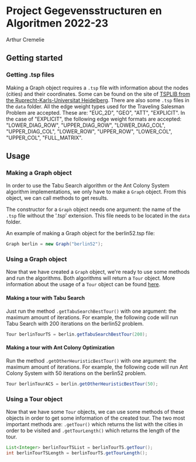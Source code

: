 # Project Gegevensstructuren en Algoritmen 2022-23
Arthur Cremelie

## Getting started

### Getting .tsp files
Making a Graph object requires a `.tsp` file with information about the nodes (cities) and their coordinates. Some can be found on the site of [TSPLIB from the Ruprecht-Karls-Universitat Heidelberg](http://comopt.ifi.uni-heidelberg.de/software/TSPLIB95/). There are also some `.tsp` files in the `data` folder.
All the edge weight types used for the Traveling Salesman Problem are accepted. These are: "EUC_2D", "GEO", "ATT", "EXPLICIT". In the case of "EXPLICIT", the following edge weight formats are accepted: "LOWER_DIAG_ROW", "UPPER_DIAG_ROW", "LOWER_DIAG_COL", "UPPER_DIAG_COL", "LOWER_ROW", "UPPER_ROW", "LOWER_COL", "UPPER_COL", "FULL_MATRIX".

## Usage

### Making a Graph object
In order to use the Tabu Search algorithm or the Ant Colony System algorithm implementations, we only have to make a `Graph` object. From this object, we can call methods to get results.

The constructor for a `Graph` object needs one argument: the name of the `.tsp` file without the '.tsp' extension. This file needs to be located in the `data` folder.

An example of making a Graph object for the berlin52.tsp file:
```java
Graph berlin = new Graph("berlin52");
```

### Using a Graph object
Now that we have created a `Graph` object, we're ready to use some methods and run the algorithms. Both algorithms will return a `Tour` object. More information about the usage of a `Tour` object can be found [here](#using-a-tour-object).

#### Making a tour with Tabu Search
Just run the method `.getTabuSearchBestTour()` with one argument: the maximum amount of iterations. For example, the following code will run Tabu Search with 200 iterations on the berlin52 problem.
```java
Tour berlinTourTS = berlin.getTabuSearchBestTour(200);
```

#### Making a tour with Ant Colony Optimization
Run the method `.getOtherHeuristicBestTour()` with one argument: the maximum amount of iterations. For example, the following code will run Ant Colony System with 50 iterations on the berlin52 problem.
```java
Tour berlinTourACS = berlin.getOtherHeuristicBestTour(50);
```
### Using a Tour object
Now that we have some `Tour` objects, we can use some methods of these objects in order to get some information of the created tour. The two most important methods are: `.getTour()` which returns the list with the cities in order to be visited and `.getTourLength()` which returns the length of the tour.
```java
List<Integer> berlinTourTSList = berlinTourTS.getTour();
int berlinTourTSLength = berlinTourTS.getTourLength();
```